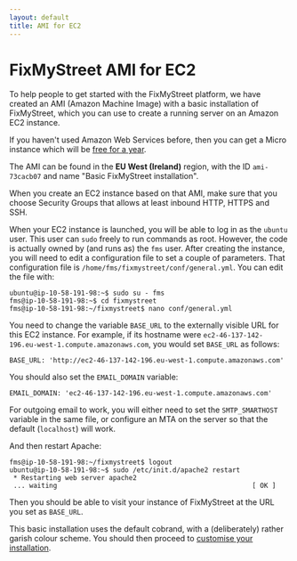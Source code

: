 ```yaml
---
layout: default
title: AMI for EC2
---
```


# FixMyStreet AMI for EC2

To help people to get started with the FixMyStreet platform, we have
created an AMI (Amazon Machine Image) with a basic installation of
FixMyStreet, which you can use to create a running server on an Amazon
EC2 instance.

If you haven't used Amazon Web Services before, then you can get a
Micro instance which will be [free for a
year](http://aws.amazon.com/free/).

The AMI can be found in the **EU West (Ireland)** region, with the ID
`ami-73cacb07` and name "Basic FixMyStreet installation".

When you create an EC2 instance based on that AMI, make sure that you
choose Security Groups that allows at least inbound HTTP, HTTPS and
SSH.

When your EC2 instance is launched, you will be able to log in as the
`ubuntu` user.  This user can `sudo` freely to run commands as root.
However, the code is actually owned by (and runs as) the `fms` user.
After creating the instance, you will need to edit a configuration
file to set a couple of parameters.  That configuration file is
`/home/fms/fixmystreet/conf/general.yml`.  You can edit the file with:

    ubuntu@ip-10-58-191-98:~$ sudo su - fms
    fms@ip-10-58-191-98:~$ cd fixmystreet
    fms@ip-10-58-191-98:~/fixmystreet$ nano conf/general.yml

You need to change the variable `BASE_URL` to the externally visible
URL for this EC2 instance.  For example, if its hostname were
`ec2-46-137-142-196.eu-west-1.compute.amazonaws.com`, you would set
`BASE_URL` as follows:

    BASE_URL: 'http://ec2-46-137-142-196.eu-west-1.compute.amazonaws.com'

You should also set the `EMAIL_DOMAIN` variable:

    EMAIL_DOMAIN: 'ec2-46-137-142-196.eu-west-1.compute.amazonaws.com'

For outgoing email to work, you will either need to set the
`SMTP_SMARTHOST` variable in the same file, or configure an MTA on the
server so that the default (`localhost`) will work.

And then restart Apache:

    fms@ip-10-58-191-98:~/fixmystreet$ logout
    ubuntu@ip-10-58-191-98:~$ sudo /etc/init.d/apache2 restart
     * Restarting web server apache2
     ... waiting                                                 [ OK ]

Then you should be able to visit your instance of FixMyStreet at the
URL you set as `BASE_URL`.

This basic installation uses the default cobrand, with a
(deliberately) rather garish colour scheme.  You should then proceed
to [customise your installation](/customising/).
